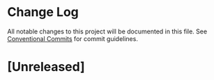 # Change Log

All notable changes to this project will be documented in this file.
See [Conventional Commits](https://conventionalcommits.org) for commit guidelines.

# [Unreleased]